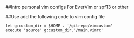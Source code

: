 
##Intro
personal vim configs
For EverVim or spf13 or other

##Use
add the following code to vim config file
```
let g:custom_dir = $HOME . '/gitrepo/vimcustom'
execute 'source' g:custom_dir.'/main.vimrc'
```
